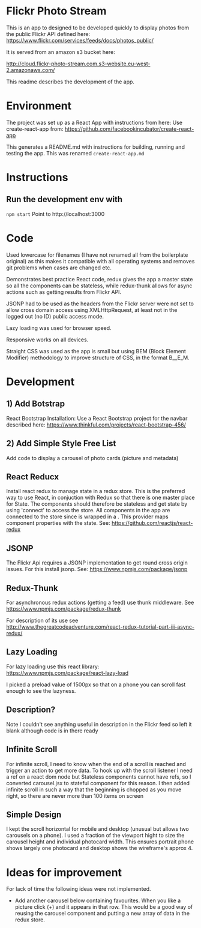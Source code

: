 # Flickr Photo Stream

This is an app to designed to be developed quickly to display photos from the public Flickr API defined here: 
https://www.flickr.com/services/feeds/docs/photos_public/

It is served from an amazon s3 bucket here:

http://cloud.flickr-photo-stream.com.s3-website.eu-west-2.amazonaws.com/

This readme describes the development of the app.

# Environment

The project was set up as a React App with instructions from here:
Use create-react-app from:
https://github.com/facebookincubator/create-react-app

This generates a README.md with instructions for building, running and testing the app. This 
was renamed `create-react-app.md`

# Instructions

## Run the development env with
`npm start`
Point to http://localhost:3000


# Code
Used lowercase for filenames (I have not renamed all from the boilerplate original) as this makes it compatible with 
all operating systems and removes git problems when cases are changed etc.

Demonstrates best practice React code, redux gives the app a master state so all the components can be stateless,
while redux-thunk allows for async actions such as getting results from Flickr API.

JSONP had to be used as the headers from the Flickr server were not set to allow cross domain access using XMLHttpRequest, 
at least not in the logged out (no ID) public access mode.

Lazy loading was used for browser speed.

Responsive works on all devices.

Straight CSS was used as the app is small but using BEM (Block Element Modifier) methodology to improve structure of CSS,
in the format B__E_M. 
  

# Development

## 1) Add Botstrap
React Bootstrap Installation: 
Use a React Bootstrap project for the navbar described here:
https://www.thinkful.com/projects/react-bootstrap-456/

## 2) Add Simple Style Free List
Add code to display a carousel of photo cards (picture and metadata)  

## React Reducx
Install react redux to manage state in a redux store. This is the preferred way to use React,
in conjuction with Redux so that there is one master place for State. The components should therefore
be stateless and get state by using 'connect' to access the store. 
All components in the app are connected to the store since <App> is wrapped in a <Provider>.
This provider maps component properties with the state.
See:
https://github.com/reactjs/react-redux

## JSONP
The Flickr Api requires a JSONP implementation to get round cross origin issues.
For this install jsonp. 
See:
https://www.npmjs.com/package/jsonp

## Redux-Thunk
For asynchronous redux actions (getting a feed) use thunk middleware. See
https://www.npmjs.com/package/redux-thunk

For description of its use see 
http://www.thegreatcodeadventure.com/react-redux-tutorial-part-iii-async-redux/

## Lazy Loading
For lazy loading use this react library:
https://www.npmjs.com/package/react-lazy-load

I picked a preload value of 1500px so that on a phone you can scroll fast enough to see the lazyness.

## Description?
Note I couldn't see anything useful in description in the Flickr feed so left it blank although code is in there ready

## Infinite Scroll
For infinite scroll, I need to know when the end of a scroll is reached and trigger an action to get more data.
To hook up with the scroll listener I need a ref on a react dom node but Stateless components cannot have refs, so
I converted carousel.jsx to stateful component for this reason.
I then added infinite scroll in such a way that the beginning is chopped as you move right, so there are
never more than 100 items on screen

## Simple Design
I kept the scroll horizontal for mobile and desktop (unusual but allows two carousels on a phone). I used a
fraction of the viewport hight to size the carousel height and individual photocard width. This ensures portrait
phone shows largely one photocard and desktop shows the wireframe's approx 4. 

# Ideas for improvement
For lack of time the following ideas were not implemented. 

- Add another carousel below containing favourites. When you like a picture click (+) and it appears in that row. This would be a good way of reusing the carousel component and putting a new array of data in the redux store.



